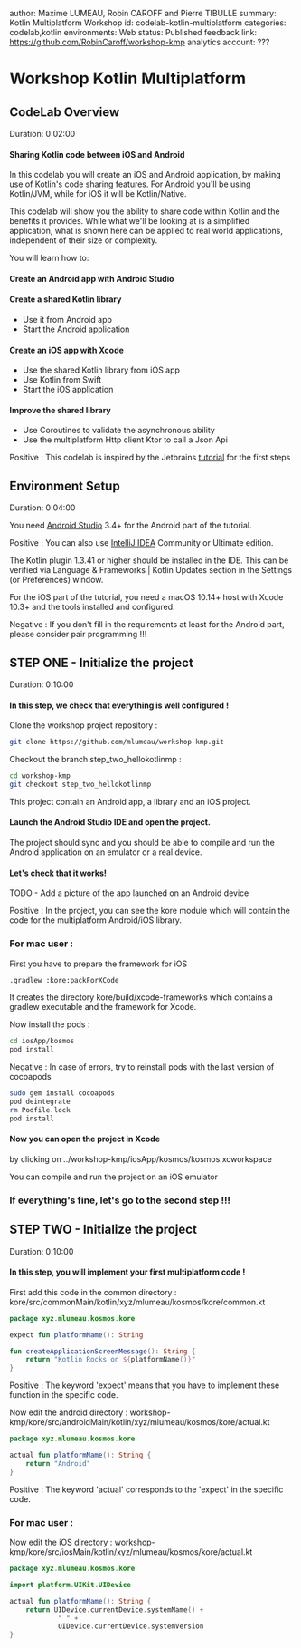 author: Maxime LUMEAU, Robin CAROFF and Pierre TIBULLE
summary: Kotlin Multiplatform Workshop
id: codelab-kotlin-multiplatform
categories: codelab,kotlin
environments: Web
status: Published
feedback link: https://github.com/RobinCaroff/workshop-kmp
analytics account: ???

# Workshop Kotlin Multiplatform

## CodeLab Overview
Duration: 0:02:00

#### Sharing Kotlin code between iOS and Android 

In this codelab you will create an iOS and Android application, by making use of Kotlin's code sharing features. 
For Android you'll be using Kotlin/JVM, while for iOS it will be Kotlin/Native.

This codelab will show you the ability to share code within Kotlin and the benefits it provides. While what we'll be looking at is a simplified application, what is shown here can be applied to real world applications, independent of their size or complexity.

You will learn how to:

#### Create an Android app with Android Studio
#### Create a shared Kotlin library
* Use it from Android app
* Start the Android application

#### Create an iOS app with Xcode
* Use the shared Kotlin library from iOS app
* Use Kotlin from Swift
* Start the iOS application

#### Improve the shared library
* Use Coroutines to validate the asynchronous ability
* Use the multiplatform Http client Ktor to call a Json Api 

Positive
: This codelab is inspired by the Jetbrains [tutorial](https://kotlinlang.org/docs/tutorials/native/mpp-ios-android.html) for the first steps

## Environment Setup
Duration: 0:04:00

You need [Android Studio](https://developer.android.com/studio/) 3.4+ for the Android part of the tutorial. 

Positive
: You can also use [IntelliJ IDEA](https://jetbrains.com/idea/) Community or Ultimate edition.

The Kotlin plugin 1.3.41 or higher should be installed in the IDE. This can be verified via Language & Frameworks | Kotlin Updates section in the Settings (or Preferences) window.

For the iOS part of the tutorial, you need a macOS 10.14+ host with Xcode 10.3+ and the tools installed and configured.

Negative
: If you don't fill in the requirements at least for the Android part, please consider pair programming !!!

## STEP ONE - Initialize the project
Duration: 0:10:00

#### In this step, we check that everything is well configured !

Clone the workshop project repository : 
``` bash
git clone https://github.com/mlumeau/workshop-kmp.git
```

Checkout the branch step_two_hellokotlinmp : 
``` bash
cd workshop-kmp
git checkout step_two_hellokotlinmp
```

This project contain an Android app, a library and an iOS project.

#### Launch the Android Studio IDE and open the project.

The project should sync and you should be able to compile and run the Android application on an emulator or a real device. 

#### Let's check that it works!

TODO - Add a picture of the app launched on an Android device

Positive
: In the project, you can see the kore module which will contain the code for the multiplatform Android/iOS library.

### For mac user :
First you have to prepare the framework for iOS

``` bash
.gradlew :kore:packForXCode 
```

It creates the directory kore/build/xcode-frameworks which contains a gradlew executable and the framework for Xcode.

Now install the pods :
``` bash
cd iosApp/kosmos
pod install
```

Negative
: In case of errors, try to reinstall pods with the last version of cocoapods

``` bash
sudo gem install cocoapods
pod deintegrate
rm Podfile.lock
pod install
```

#### Now you can open the project in Xcode
by clicking on ../workshop-kmp/iosApp/kosmos/kosmos.xcworkspace

You can compile and run the project on an iOS emulator

### If everything's fine, let's go to the second step !!!

## STEP TWO - Initialize the project
Duration: 0:10:00

#### In this step, you will implement your first multiplatform code !

First add this code in the common directory : kore/src/commonMain/kotlin/xyz/mlumeau/kosmos/kore/common.kt

``` Kotlin
package xyz.mlumeau.kosmos.kore

expect fun platformName(): String

fun createApplicationScreenMessage(): String {
    return "Kotlin Rocks on ${platformName()}"
}
```

Positive
: The keyword 'expect' means that you have to implement these function in the specific code.

Now edit the android directory : workshop-kmp/kore/src/androidMain/kotlin/xyz/mlumeau/kosmos/kore/actual.kt

``` Kotlin
package xyz.mlumeau.kosmos.kore

actual fun platformName(): String {
    return "Android"
}
```

Positive
: The keyword 'actual' corresponds to the 'expect' in the specific code.

### For mac user :

Now edit the iOS directory : workshop-kmp/kore/src/iosMain/kotlin/xyz/mlumeau/kosmos/kore/actual.kt

``` Kotlin
package xyz.mlumeau.kosmos.kore

import platform.UIKit.UIDevice

actual fun platformName(): String {
    return UIDevice.currentDevice.systemName() +
            " " +
            UIDevice.currentDevice.systemVersion
}
```
